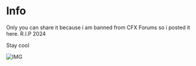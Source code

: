 # Info 

Only you can share it because i am banned from CFX Forums so i posted it here. R.I.P 2024

Stay cool 

![IMG](https://imgur.com/ZRtHgI8.png)
